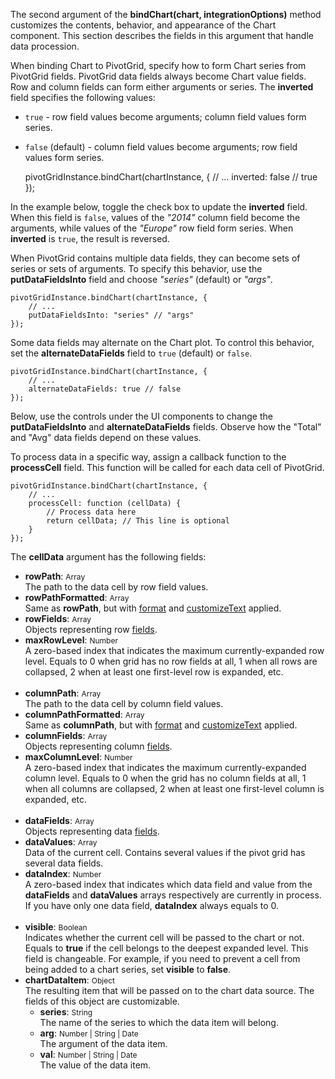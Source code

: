 The second argument of the **bindChart(chart, integrationOptions)** method customizes the contents, behavior, and appearance of the Chart component. This section describes the fields in this argument that handle data procession.

When binding Chart to PivotGrid, specify how to form Chart series from PivotGrid fields. PivotGrid data fields always become Chart value fields. Row and column fields can form either arguments or series. The **inverted** field specifies the following values:

- `true` - row field values become arguments; column field values form series.   
- `false` (default) - column field values become arguments; row field values form series.

    pivotGridInstance.bindChart(chartInstance, {
        // ...
        inverted: false // true
    });

In the example below, toggle the check box to update the **inverted** field. When this field is `false`, values of the *"2014"* column field become the arguments, while values of the *"Europe"* row field form series. When **inverted** is `true`, the result is reversed.

<div class="simulator-desktop-container" data-view="/Content/Applications/25_1/DataVisualization/Guides/GridChartIntegration/inverted.html, /Content/Applications/25_1/DataVisualization/Guides/GridChartIntegration/inverted.js"></div>

When PivotGrid contains multiple data fields, they can become sets of series or sets of arguments. To specify this behavior, use the **putDataFieldsInto** field and choose *"series"* (default) or *"args"*.

    pivotGridInstance.bindChart(chartInstance, {
        // ...
        putDataFieldsInto: "series" // "args"
    });

Some data fields may alternate on the Chart plot. To control this behavior, set the **alternateDataFields** field to `true` (default) or `false`.

    pivotGridInstance.bindChart(chartInstance, {
        // ...
        alternateDataFields: true // false
    });

Below, use the controls under the UI components to change the **putDataFieldsInto** and **alternateDataFields** fields. Observe how the "Total" and "Avg" data fields depend on these values.

<div class="simulator-desktop-container" data-view="/Content/Applications/25_1/DataVisualization/Guides/GridChartIntegration/dataFieldsLayout.html, /Content/Applications/25_1/DataVisualization/Guides/GridChartIntegration/dataFieldsLayout.js"></div>

To process data in a specific way, assign a callback function to the **processCell** field. This function will be called for each data cell of PivotGrid.

    pivotGridInstance.bindChart(chartInstance, {
        // ...
        processCell: function (cellData) {
            // Process data here
            return cellData; // This line is optional
        }
    });

The **cellData** argument has the following fields:

- **rowPath**: <span style="font-size:12px">Array</span>    
The path to the data cell by row field values.
- **rowPathFormatted**: <span style="font-size:12px">Array</span>   
Same as **rowPath**, but with [format](/api-reference/30%20Data%20Layer/PivotGridDataSource/1%20Configuration/fields/format.md '/Documentation/ApiReference/Data_Layer/PivotGridDataSource/Configuration/fields/#format') and [customizeText](/api-reference/30%20Data%20Layer/PivotGridDataSource/1%20Configuration/fields/customizeText.md '/Documentation/ApiReference/Data_Layer/PivotGridDataSource/Configuration/fields/#customizeText') applied.
- **rowFields**: <span style="font-size:12px">Array</span>      
Objects representing row [fields](/api-reference/30%20Data%20Layer/PivotGridDataSource/1%20Configuration/fields '/Documentation/ApiReference/Data_Layer/PivotGridDataSource/Configuration/fields/').     
- **maxRowLevel**: <span style="font-size:12px">Number</span>      
A zero-based index that indicates the maximum currently-expanded row level. Equals to 0 when grid has no row fields at all, 1 when all rows are collapsed, 2 when at least one first-level row is expanded, etc.
<br/><br/>
- **columnPath**: <span style="font-size:12px">Array</span>     
The path to the data cell by column field values.
- **columnPathFormatted**: <span style="font-size:12px">Array</span>     
Same as **columnPath**, but with [format](/api-reference/30%20Data%20Layer/PivotGridDataSource/1%20Configuration/fields/format.md '/Documentation/ApiReference/Data_Layer/PivotGridDataSource/Configuration/fields/#format') and [customizeText](/api-reference/30%20Data%20Layer/PivotGridDataSource/1%20Configuration/fields/customizeText.md '/Documentation/ApiReference/Data_Layer/PivotGridDataSource/Configuration/fields/#customizeText') applied.   
- **columnFields**: <span style="font-size:12px">Array</span>       
Objects representing column [fields](/api-reference/30%20Data%20Layer/PivotGridDataSource/1%20Configuration/fields '/Documentation/ApiReference/Data_Layer/PivotGridDataSource/Configuration/fields/').
- **maxColumnLevel**: <span style="font-size:12px">Number</span>       
A zero-based index that indicates the maximum currently-expanded column level. Equals to 0 when the grid has no column fields at all, 1 when all columns are collapsed, 2 when at least one first-level column is expanded, etc.
<br/><br/>
- **dataFields**: <span style="font-size:12px">Array</span>     
Objects representing data [fields](/api-reference/30%20Data%20Layer/PivotGridDataSource/1%20Configuration/fields '/Documentation/ApiReference/Data_Layer/PivotGridDataSource/Configuration/fields/').
- **dataValues**: <span style="font-size:12px">Array</span>     
Data of the current cell. Contains several values if the pivot grid has several data fields.
- **dataIndex**: <span style="font-size:12px">Number</span>        
A zero-based index that indicates which data field and value from the **dataFields** and **dataValues** arrays respectively are currently in process. If you have only one data field, **dataIndex** always equals to 0.
<br/><br/>
- **visible**: <span style="font-size:12px">Boolean</span>      
Indicates whether the current cell will be passed to the chart or not. Equals to **true** if the cell belongs to the deepest expanded level. This field is changeable. For example, if you need to prevent a cell from being added to a chart series, set **visible** to **false**.
- **chartDataItem**: <span style="font-size:12px">Object</span>     
The resulting item that will be passed on to the chart data source. The fields of this object are customizable.
    * **series**: <span style="font-size:12px">String</span>        
    The name of the series to which the data item will belong.
    * **arg**: <span style="font-size:12px">Number | String | Date</span>       
    The argument of the data item.
    * **val**: <span style="font-size:12px">Number | String | Date</span>      
    The value of the data item.